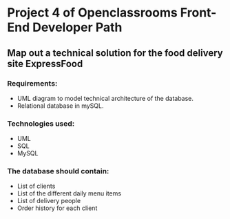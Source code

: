 # Project 4 of Openclassrooms Front-End Developer Path
## Map out a technical solution for the food delivery site ExpressFood
### Requirements:
* UML diagram to model technical architecture of the database.
* Relational database in mySQL.
### Technologies used:
* UML
* SQL
* MySQL
### The database should contain:
* List of clients
* List of the different daily menu items
* List of delivery people
* Order history for each client
